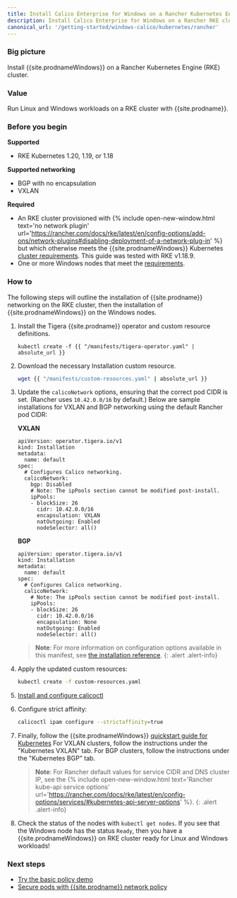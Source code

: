 ```yaml
---
title: Install Calico Enterprise for Windows on a Rancher Kubernetes Engine cluster
description: Install Calico Enterprise for Windows on a Rancher RKE cluster.
canonical_url: '/getting-started/windows-calico/kubernetes/rancher'
---
```


### Big picture

Install {{site.prodnameWindows}} on a Rancher Kubernetes Engine (RKE) cluster.

### Value

Run Linux and Windows workloads on a RKE cluster with {{site.prodname}}.

### Before you begin

**Supported**

- RKE Kubernetes 1.20, 1.19, or 1.18

**Supported networking**

- BGP with no encapsulation
- VXLAN

**Required**

- An RKE cluster provisioned with {% include open-new-window.html text='no network plugin' url='https://rancher.com/docs/rke/latest/en/config-options/add-ons/network-plugins#disabling-deployment-of-a-network-plug-in' %}
but which otherwise meets the {{site.prodnameWindows}} Kubernetes [cluster requirements]({{site.baseurl}}/windows-calico/kubernetes/requirements). This guide was tested with RKE v1.18.9.
- One or more Windows nodes that meet the [requirements]({{site.baseurl}}/windows-calico/kubernetes/requirements).

### How to

The following steps will outline the installation of {{site.prodname}} networking on the RKE cluster, then the installation of {{site.prodnameWindows}} on the Windows nodes.

1. Install the Tigera {{site.prodname}} operator and custom resource definitions.

   ```
   kubectl create -f {{ "/manifests/tigera-operator.yaml" | absolute_url }}
   ```

1. Download the necessary Installation custom resource.

   ```bash
   wget {{ "/manifests/custom-resources.yaml" | absolute_url }}
   ```

1. Update the `calicoNetwork` options, ensuring that the correct pod CIDR is set. (Rancher uses `10.42.0.0/16` by default.)
   Below are sample installations for VXLAN and BGP networking using the default Rancher pod CIDR:

   **VXLAN**

   ```
   apiVersion: operator.tigera.io/v1
   kind: Installation
   metadata:
     name: default
   spec:
     # Configures Calico networking.
     calicoNetwork:
       bgp: Disabled
       # Note: The ipPools section cannot be modified post-install.
       ipPools:
       - blockSize: 26
         cidr: 10.42.0.0/16
         encapsulation: VXLAN
         natOutgoing: Enabled
         nodeSelector: all()
   ```

   **BGP**

   ```
   apiVersion: operator.tigera.io/v1
   kind: Installation
   metadata:
     name: default
   spec:
     # Configures Calico networking.
     calicoNetwork:
       # Note: The ipPools section cannot be modified post-install.
       ipPools:
       - blockSize: 26
         cidr: 10.42.0.0/16
         encapsulation: None
         natOutgoing: Enabled
         nodeSelector: all()
   ```

   > **Note**: For more information on configuration options available in this manifest, see [the installation reference]({{site.baseurl}}/reference/installation/api).
   {: .alert .alert-info}

1. Apply the updated custom resources:

   ```bash
   kubectl create -f custom-resources.yaml
   ```

1. [Install and configure calicoctl]({{site.baseurl}}/maintenance/clis/calicoctl/install)

1. Configure strict affinity:
   ```bash
   calicoctl ipam configure --strictaffinity=true
   ```

1. Finally, follow the {{site.prodnameWindows}} [quickstart guide for Kubernetes]({{site.baseurl}}/windows-calico/quickstart#install-calico-enterprise-for-windows)
   For VXLAN clusters, follow the instructions under the "Kubernetes VXLAN" tab. For BGP clusters, follow the instructions under the "Kubernetes BGP" tab.

   > **Note**: For Rancher default values for service CIDR and DNS cluster IP, see the {% include open-new-window.html text='Rancher kube-api service options' url='https://rancher.com/docs/rke/latest/en/config-options/services/#kubernetes-api-server-options' %}.
   {: .alert .alert-info}

1. Check the status of the nodes with `kubectl get nodes`. If you see that the Windows node has the status `Ready`, then you have a {{site.prodnameWindows}} on RKE cluster ready for Linux and Windows workloads!

### Next steps

- [Try the basic policy demo]({{site.baseurl}}/windows-calico/demo)
- [Secure pods with {{site.prodname}} network policy]({{site.baseurl}}/security/calico-network-policy)
